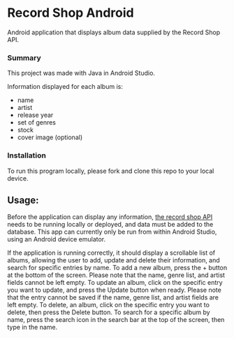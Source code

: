 # Record Shop Android
Android application that displays album data supplied by the Record Shop API. 

### Summary

This project was made with Java in Android Studio.

Information displayed for each album is: 
- name
- artist
- release year
- set of genres
- stock
- cover image (optional)
  

### Installation
To run this program locally, please fork and clone this repo to your local device. 

## Usage:
Before the application can display any information, [the record shop API](https://github.com/dsciocan/Record-Shop) needs to be running locally or deployed, and data must be added to the database.
This app can currently only be run from within Android Studio, using an Android device emulator. 

If the application is running correctly, it should display a scrollable list of albums, allowing the user to add, update and delete their information, and search for specific entries by name. 
To add a new album, press the + button at the bottom of the screen. Please note that the name, genre list, and artist fields cannot be left empty. 
To update an album, click on the specific entry you want to update, and press the Update button when ready. Please note that the entry cannot be saved if the name, genre list, and artist fields are left empty. 
To delete, an album, click on the specific entry you want to delete, then press the Delete button. 
To search for a specific album by name, press the search icon in the search bar at the top of the screen, then type in the name. 

